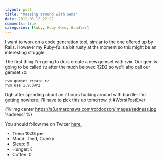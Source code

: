 ```yaml
---
layout: post
title: "Messing around with Gems"
date: 2012-06-12 22:22
comments: true
categories: [Ruby, Ruby Gems, Bundler]
---
```


I want to work on a code generation tool, similar to the one offered up by Rails. However my Ruby-fu is a bit rusty at the moment so this might be an interesting struggle.

The first thing I'm going to do is create a new gemset with rvm. Our gem is going to be called `r2` after the much beloved R2D2 so we'll also call our gemset `r2`.

```
rvm gemset create r2
rvm use 1.9.3@r2
```

Ugh after spending about an 2 hours fucking around with bundler I'm getting nowhere. I'll have to pick this up tomorrow. :\ #WorstPostEver

{% img center https://s3.amazonaws.com/robdodson/images/sadness.jpg 'sadness' %}



You should follow me on Twitter [here.](http://twitter.com/rob_dodson)

- Time: 10:28 pm
- Mood: Tired, Cranky
- Sleep: 6
- Hunger: 8
- Coffee: 0
